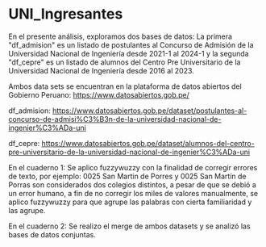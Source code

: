 # UNI_Ingresantes
En el presente análisis, exploramos dos bases de datos: La primera "df_admision" es un listado de postulantes al Concurso de Admisión de la Universidad Nacional de Ingeniería desde 2021-1 al 2024-1 y la segunda "df_cepre" es un listado de alumnos del Centro Pre Universitario de la Universidad Nacional de Ingeniería desde 2016 al 2023. 

Ambos data sets se encuentran en la plataforma de datos abiertos del Gobierno Peruano: https://www.datosabiertos.gob.pe/

df_admision: https://www.datosabiertos.gob.pe/dataset/postulantes-al-concurso-de-admisi%C3%B3n-de-la-universidad-nacional-de-ingenier%C3%ADa-uni

df_cepre: https://www.datosabiertos.gob.pe/dataset/alumnos-del-centro-pre-universitario-de-la-universidad-nacional-de-ingenier%C3%ADa-uni

En el cuaderno 1: Se aplico fuzzywuzzy con la finalidad de corregir errores de texto, por ejemplo: 0025 San Martin de Porres y 0025 San Martín de Porras son considerados dos colegios distintos, a pesar de que se debió a un error humano, a fin de no corregir los miles de valores manualmente, se aplico fuzzywuzzy para que agrupe las palabras con cierta familiaridad y las agrupe. 

En el cuaderno 2: Se realizo el merge de ambos datasets y se analizó las bases de datos conjuntas. 
